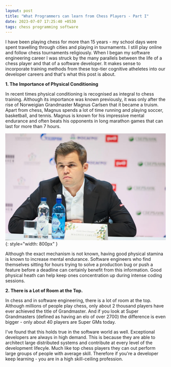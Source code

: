 ```yaml
---
layout: post
title: "What Programmers can learn from Chess Players - Part I"
date: 2023-07-07 17:25:40 +0530
tags: chess programming software
---
```


I have been playing chess for more than 15 years - my school days were spent travelling through cities and playing in tournaments. I still play online and follow chess tournaments religiously. When I began my software engineering career I was struck by the many parallels between the life of a chess player and that of a software developer. It makes sense to incorporate training methods from these top-tier cognitive atheletes into our developer careers and that's what this post is about.

**1. The Importance of Physical Conditioning**

In recent times physical conditioning is recognised as integral to chess training. Although its importance was known previously, it was only after the rise of Norweigian Grandmaster Magnus Carlsen that it became a truism. Apart from chess, Magnus spends a lot of time running and playing soccer, basketball, and tennis. Magnus is known for his impressive mental endurance and often beats his opponents in long marathon games that can last for more than 7 hours.

![Magnus Carlsen](/assets/images/magnus.jpg){: style="width: 800px" }

Although the exact mechanism is not known, having good physical stamina is known to increase mental endurance. Software engineers who find themselves sitting for hours trying to solve a production bug or push a feature before a deadline can certainly benefit from this information. Good physical heath can help keep ones concentration up during intense coding sessions.

**2. There is a Lot of Room at the Top.**

In chess and in software engineering, there is a lot of room at the top. Although millions of people play chess, only about 2 thousand players have ever achieved the title of Grandmaster. And if you look at Super Grandmasters (defined as having an elo of over 2700) the difference is even bigger - only about 40 players are Super GMs today.

I've found that this holds true in the software world as well. Exceptional developers are always in high demand. This is because they are able to architect large distributed systems and contribute at every level of the development lifecyle. Much like top chess players they can out perform large groups of people with average skill. Therefore if you're a developer keep learning - you are in a high skill-ceiling profession.
